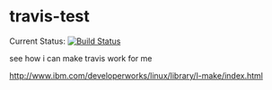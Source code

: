 travis-test
===========

Current Status: [![Build Status](https://secure.travis-ci.org/[YOUR_GITHUB_USERNAME]/[YOUR_PROJECT_NAME].png)](http://travis-ci.org/borgified/travis-test)


see how i can make travis work for me


http://www.ibm.com/developerworks/linux/library/l-make/index.html
